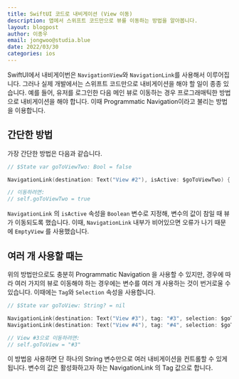 ```yaml
---
title: SwiftUI 코드로 내비게이션 (View 이동)
description: 앱에서 스위프트 코드만으로 뷰를 이동하는 방법을 알아봅니다.
layout: blogpost
author: 이종우
email: jongwoo@studia.blue
date: 2022/03/30
categories: ios
---
```


SwiftUI에서 내비게이번은 `NavigationView`와 `NavigationLink`를 사용해서 이루어집니다. 그러나 실제 개발에서는 스위프트 코드만으로 내비게이션을 해야 할 일이 종종 있습니다. 예를 들어, 유저를 로그인한 다음 메인 뷰로 이동하는 경우 프로그래매틱한 방법으로 내비게이션을 해야 합니다. 이때 Programmatic Navigation이라고 불리는 방법을 이용합니다.

## 간단한 방법

가장 간단한 방법은 다음과 같습니다.

```swift
// $State var goToViewTwo: Bool = false

NavigationLink(destination: Text("View #2"), isActive: $goToViewTwo) { EmptyView() }

// 이동하려면:
// self.goToViewTwo = true
```

`NavigationLink` 의 `isActive` 속성을 `Boolean` 변수로 지정해, 변수의 값이 참일 때 뷰가 이동되도록 했습니다. 이때, `NavigationLink` 내부가 비어있으면 오류가 나기 때문에 `EmptyView` 를 사용했습니다.

## 여러 개 사용할 때는

위의 방법만으로도 충분히 Programmatic Navigation 을 사용할 수 있지만, 경우에 따라 여러 가지의 뷰로 이동해야 하는 경우에는 변수를 여러 개 사용하는 것이 번거로울 수 있습니다. 이때에는 `Tag`와 `Selection` 속성을 사용합니다.

```swift
// $State var goToView: String? = nil

NavigationLink(destination: Text("View #3"), tag: "#3", selection: $goToView) { EmptyView() }
NavigationLink(destination: Text("View #4"), tag: "#4", selection: $goToView) { EmptyView() }

// View #3으로 이동하려면:
// self.goToView = "#3"
```

이 방법응 사용하면 단 하나의 String 변수만으로 여러 내비게이션을 컨트롤할 수 있게 됩니다. 변수의 값은 활성화하고자 하는 NavigationLink 의 Tag 값으로 합니다.